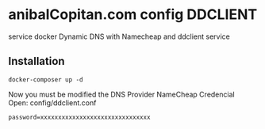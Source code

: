# anibalCopitan.com config DDCLIENT

service docker Dynamic DNS with Namecheap and ddclient service

## Installation

	docker-composer up -d

Now you must be modified the DNS Provider NameCheap Credencial  
Open: config/ddclient.conf	

	password=xxxxxxxxxxxxxxxxxxxxxxxxxxxxxxx

